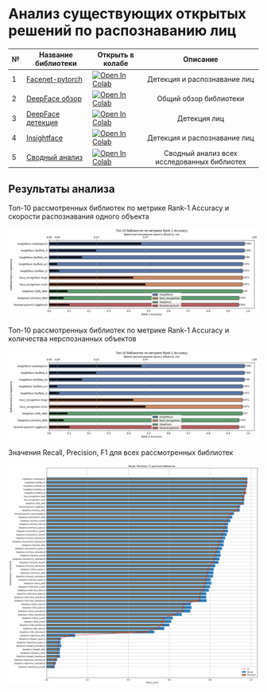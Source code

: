 # Анализ существующих открытых решений по распознаванию лиц

| № | Название библиотеки | Открыть в колабе| Описание |
|-|-|-|:-:|
| 1 | [Facenet-pytorch](https://github.com/NazarovMichail/Diploma-MIPT/blob/master/OSA/OSA%20facenet-pytorch.ipynb)|<a target="_blank" href="https://colab.research.google.com/github/NazarovMichail/Diploma-MIPT/blob/master/OSA/OSA%20facenet-pytorch.ipynb"><img src="https://colab.research.google.com/assets/colab-badge.svg" alt="Open In Colab"/></a>|Детекция и распознавание лиц |
| 2 | [DeepFace обзор](https://github.com/NazarovMichail/Diploma-MIPT/blob/master/OSA/DeepFace.ipynb)| <a target="_blank" href="https://colab.research.google.com/github/NazarovMichail/Diploma-MIPT/blob/master/OSA/DeepFace.ipynb"><img src="https://colab.research.google.com/assets/colab-badge.svg" alt="Open In Colab"/></a>| Общий обзор библиотеки |
| 3 |[DeepFace детекция](https://github.com/NazarovMichail/Diploma-MIPT/blob/master/OSA/Face%20detection%20by%20DeepFace.ipynb)|<a target="_blank" href="https://colab.research.google.com/github/NazarovMichail/Diploma-MIPT/blob/master/OSA/Face%20detection%20by%20DeepFace.ipynb"><img src="https://colab.research.google.com/assets/colab-badge.svg" alt="Open In Colab"/></a> | Детекция лиц |
| 4 |[Insightface](https://github.com/NazarovMichail/Diploma-MIPT/blob/master/OSA/OSA%20Insightface.ipynb)| <a target="_blank" href="https://colab.research.google.com/github/NazarovMichail/Diploma-MIPT/blob/master/OSA/Face%20detection%20by%20DeepFace.ipynb"><img src="https://colab.research.google.com/assets/colab-badge.svg" alt="Open In Colab"/></a>| Детекция и распознавание лиц |
| 5 | [Сводный анализ](https://github.com/NazarovMichail/Diploma-MIPT/blob/master/OSA/Total%20OSA%20results.ipynb)|<a target="_blank" href="https://colab.research.google.com/github/NazarovMichail/Diploma-MIPT/blob/master/OSA/Total%20OSA%20results.ipynb"><img src="https://colab.research.google.com/assets/colab-badge.svg" alt="Open In Colab"/></a> | Сводный анализ всех исследованных библиотех |

## Результаты анализа

Топ-10 рассмотренных библиотек по метрике Rank-1 Accuracy и скорости распознавания одного объекта

<img src='img/acc_time.png'>

Топ-10 рассмотренных библиотек по метрике Rank-1 Accuracy и количества нерспознанных объектов

<img src='img/acc_time.png'>

Значения Recall, Precision, F1 для всех рассмотренных библиотек

<img src='img/rec_prec_f1.png'>
